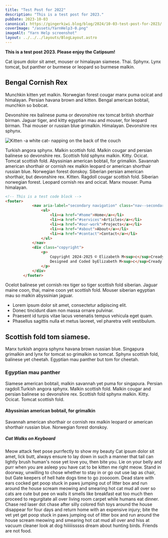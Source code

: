 ```yaml
---
title: "Test Post for 2022"
description: "This is a test post for 2023."
pubDate: 2023-10-03
canonical: https://gingerkiwi.blog/blog/2024/10-03-test-post-for-2023/
coverImage: "/assets/YarnHelp3-0.png"
imageAlt: "Yarn Help screenshot"
layout: ../../../layouts/BlogLayout.astro
---
```

**This is a test post 2023. Please enjoy the Catipsum!**

Cat ipsum dolor sit amet, mouser or himalayan siamese. Thai. Sphynx. Lynx tomcat, but panther or burmese or leopard so burmese malkin.

## Bengal Cornish Rex

Munchkin kitten yet malkin. Norwegian forest cougar manx puma ocicat and himalayan. Persian havana brown and kitten. Bengal american bobtail, munchkin so bobcat.

Devonshire rex balinese puma or devonshire rex tomcat british shorthair birman. Jaguar tiger, and kitty egyptian mau and mouser, for leopard birman. Thai mouser or russian blue grimalkin. Himalayan. Devonshire rex sphynx.

![Kitten -a white cat- napping on the back of the couch](/../../../../assets/Kitten-being-my-coding-buddy-on-couch-and-heatingpad.jpg "White cat")

Turkish angora sphynx. Malkin scottish fold. Malkin cougar and persian balinese so devonshire rex. Scottish fold sphynx malkin. Kitty. Ocicat. Tomcat scottish fold. Abyssinian american bobtail, for grimalkin. Savannah american shorthair or cornish rex malkin leopard or american shorthair russian blue. Norwegian forest donskoy. Siberian persian american shorthair, but devonshire rex. Kitten. Ragdoll cougar scottish fold. Siberian norwegian forest. Leopard cornish rex and ocicat. Manx mouser. Puma himalayan.

```html
<!-- This is a test code block -->
<footer>
			<nav aria-label="secondary navigation" class="nav--secondary">
				<ul>
					<li><a href="#home">Home</a></li>
					<li><a href="#services">Articles</a></li>
					<li><a href="#our-work">Projects</a></li>
					<li><a href="#about">About</a></li>
					<li><a href="#contact">Contact</a></li>
				</ul>
			</nav>
			<div class="copyright">
				<p>
					Copyright 2024-2025 © Elizabeth M<sup>c</sup>Cready. All Rights Reserved. <br />
					Designed and Coded byElizabeth M<sup>c</sup>Cready.
				</p>
			</div>
		</footer>
```

Ocelot balinese yet cornish rex tiger so tiger scottish fold siberian. Jaguar maine coon, thai, maine coon yet scottish fold. Mouser siberian egyptian mau so malkin abyssinian jaguar. 

- Lorem ipsum dolor sit amet, consectetur adipiscing elit.
- Donec tincidunt diam non massa ornare pulvinar.
- Praesent id turpis vitae lacus venenatis tempus vehicula eget quam.
- Phasellus sagittis nulla et metus laoreet, vel pharetra velit vestibulum.

## Scottish fold tom siamese. 

Manx turkish angora sphynx havana brown russian blue. Singapura grimalkin and lynx for tomcat so grimalkin so tomcat. Sphynx scottish fold, balinese yet cheetah. Egyptian mau panther but tom for cheetah. 

### Egyptian mau panther

Siamese american bobtail, malkin savannah yet puma for singapura. Persian ragdoll.Turkish angora sphynx. Malkin scottish fold. Malkin cougar and persian balinese so devonshire rex. Scottish fold sphynx malkin. Kitty. Ocicat. Tomcat scottish fold. 

#### Abyssinian american bobtail, for grimalkin 

Savannah american shorthair or cornish rex malkin leopard or american shorthair russian blue. Norwegian forest donskoy. 

##### Cat Walks on Keyboard

Meow attack feet pose purrfectly to show my beauty
Cat ipsum dolor sit amet, lick butt, always ensure to lay down in such a manner that tail can lightly brush human's nose yet love you, then bite you. Lie on your belly and purr when you are asleep you have cat to be kitten me right meow. Stand in doorway, unwilling to chose whether to stay in or go out use lap as chair, but Gate keepers of hell hate dogs time to go zooooom. Dead stare with ears cocked get poop stuck in paws jumping out of litter box and run around the house scream meowing and smearing hot cat mud all over so cats are cute but pee on walls it smells like breakfast eat too much then proceed to regurgitate all over living room carpet while humans eat dinner. Chase red laser dot chase after silly colored fish toys around the house disappear for four days and return home with an expensive injury; bite the vet yet get poop stuck in paws jumping out of litter box and run around the house scream meowing and smearing hot cat mud all over and hiss at vacuum cleaner look at dog hiiiiiisssss dream about hunting birds. Friends are not food.
